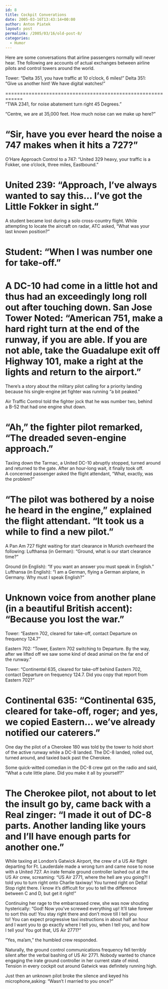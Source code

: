 ```yaml
---
id: 8
title: Cockpit Converations
date: 2005-03-16T13:43:14+00:00
author: Anton Piatek
layout: post
permalink: /2005/03/16/old-post-8/
categories:
  - Humor
---
```

Here are some conversations that airline passengers normally will never  
hear. The following are accounts of actual exchanges between airline  
pilots and control towers around the world.

Tower: &#8220;Delta 351, you have traffic at 10 o&#8217;clock, 6 miles!&#8221; Delta 351:  
&#8220;Give us another hint! We have digital watches!&#8221;

============================================================  
&#8220;TWA 2341, for noise abatement turn right 45 Degrees.&#8221;

&#8220;Centre, we are at 35,000 feet. How much noise can we make up here?&#8221;

&#8220;Sir, have you ever heard the noise a 747 makes when it hits a 727?&#8221;  
============================================================  
O&#8217;Hare Approach Control to a 747: &#8220;United 329 heavy, your traffic is a  
Fokker, one o&#8217;clock, three miles, Eastbound.&#8221;

United 239: &#8220;Approach, I&#8217;ve always wanted to say this&#8230; I&#8217;ve got the  
Little Fokker in sight.&#8221;  
============================================================  
A student became lost during a solo cross-country flight. While  
attempting to locate the aircraft on radar, ATC asked, &#8220;What was your  
last known position?&#8221;

Student: &#8220;When I was number one for take-off.&#8221;  
============================================================  
A DC-10 had come in a little hot and thus had an exceedingly long roll  
out after touching down. San Jose Tower Noted: &#8220;American 751, make a  
hard right turn at the end of the runway, if you are able. If you are  
not able, take the Guadalupe exit off Highway 101, make a right at the  
lights and return to the airport.&#8221;  
============================================================  
There&#8217;s a story about the military pilot calling for a priority landing  
because his single-engine jet fighter was running &#8220;a bit peaked.&#8221;

Air Traffic Control told the fighter jock that he was number two, behind  
a B-52 that had one engine shut down.

&#8220;Ah,&#8221; the fighter pilot remarked, &#8220;The dreaded seven-engine approach.&#8221;  
============================================================  
Taxiing down the Tarmac, a United DC-10 abruptly stopped, turned around  
and returned to the gate. After an hour-long wait, it finally took off.  
A concerned passenger asked the flight attendant, &#8220;What, exactly, was  
the problem?&#8221;

&#8220;The pilot was bothered by a noise he heard in the engine,&#8221; explained  
the flight attendant. &#8220;It took us a while to find a new pilot.&#8221;  
============================================================  
A Pan Am 727 flight waiting for start clearance in Munich overheard the  
following: Lufthansa (in German): &#8220;Ground, what is our start clearance  
time?&#8221;

Ground (in English): &#8220;If you want an answer you must speak in English.&#8221;  
Lufthansa (in English): &#8220;I am a German, flying a German airplane, in  
Germany. Why must I speak English?&#8221;

Unknown voice from another plane (in a beautiful British accent):  
&#8220;Because you lost the war.&#8221;  
============================================================  
Tower: &#8220;Eastern 702, cleared for take-off, contact Departure on  
frequency 124.7&#8221;

Eastern 702: &#8220;Tower, Eastern 702 switching to Departure. By the way,  
after we lifted off we saw some kind of dead animal on the far end of  
the runway.&#8221;

Tower: &#8220;Continental 635, cleared for take-off behind Eastern 702,  
contact Departure on frequency 124.7. Did you copy that report from  
Eastern 702?&#8221;

Continental 635: &#8220;Continental 635, cleared for take-off, roger; and yes,  
we copied Eastern&#8230; we&#8217;ve already notified our caterers.&#8221;  
=========================================================  
One day the pilot of a Cherokee 180 was told by the tower to hold short  
of the active runway while a DC-8 landed. The DC-8 landed, rolled out,  
turned around, and taxied back past the Cherokee.

Some quick-witted comedian in the DC-8 crew got on the radio and said,  
&#8220;What a cute little plane. Did you make it all by yourself?&#8221;

The Cherokee pilot, not about to let the insult go by, came back with a  
Real zinger: &#8220;I made it out of DC-8 parts. Another landing like yours  
and I&#8217;ll have enough parts for another one.&#8221;  
============================================================  
While taxiing at London&#8217;s Gatwick Airport, the crew of a US Air flight  
departing for Ft. Lauderdale made a wrong turn and came nose to nose  
with a United 727. An irate female ground controller lashed out at the  
US Air crew, screaming: &#8220;US Air 2771, where the hell are you going?! I  
told you to turn right onto Charlie taxiway! You turned right on Delta!  
Stop right there. I know it&#8217;s difficult for you to tell the difference  
between C and D, but get it right!&#8221;

Continuing her rage to the embarrassed crew, she was now shouting  
hysterically: &#8220;God! Now you&#8217;ve screwed everything up! It&#8217;ll take forever  
to sort this out! You stay right there and don&#8217;t move till I tell you  
to! You can expect progressive taxi instructions in about half an hour  
and I want you to go exactly where I tell you, when I tell you, and how  
I tell you! You got that, US Air 2771?&#8221;

&#8220;Yes, ma&#8217;am,&#8221; the humbled crew responded.

Naturally, the ground control communications frequency fell terribly  
silent after the verbal bashing of US Air 2771. Nobody wanted to chance  
engaging the irate ground controller in her current state of mind.  
Tension in every cockpit out around Gatwick was definitely running high.

Just then an unknown pilot broke the silence and keyed his  
microphone,asking: &#8220;Wasn&#8217;t I married to you once?&#8221;